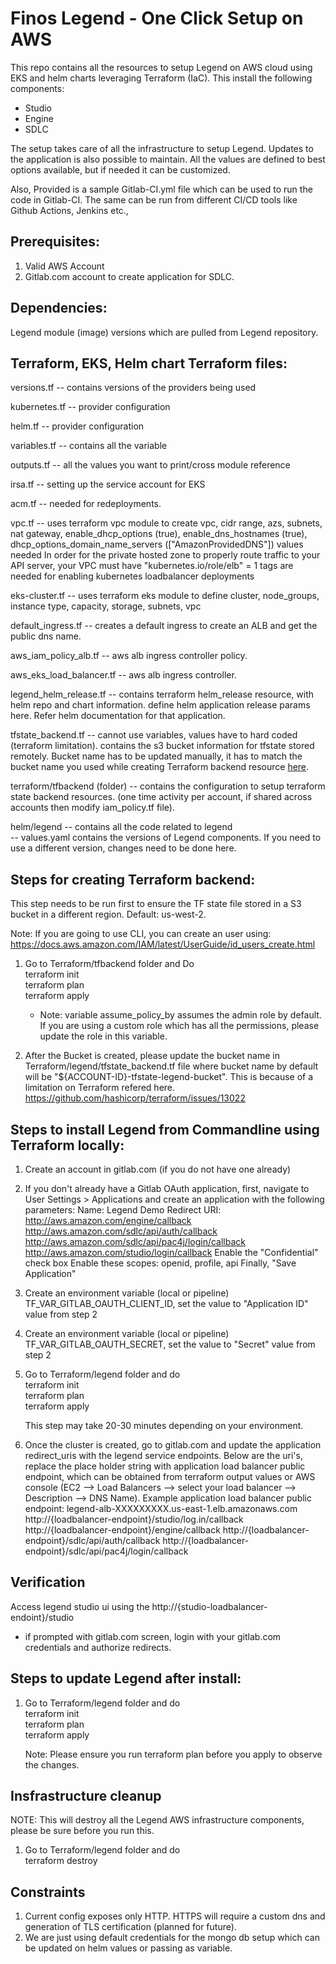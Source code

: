 # Finos Legend - One Click Setup on AWS

This repo contains all the resources to setup Legend on AWS cloud using EKS and helm charts leveraging Terraform (IaC). This install the following components:

* Studio
* Engine
* SDLC

The setup takes care of all the infrastructure to setup Legend. Updates to the application is also possible to maintain. All the values are defined to best options available, but if needed it can be customized.

Also, Provided is a sample Gitlab-CI.yml file which can be used to run the code in Gitlab-CI. The same can be run from different CI/CD tools like Github Actions, Jenkins etc.,

## Prerequisites:

1. Valid AWS Account
2. Gitlab.com account to create application for SDLC.

## Dependencies:
Legend module (image) versions which are pulled from Legend repository.

## Terraform, EKS, Helm chart Terraform files:

versions.tf     --  contains versions of the providers being used

kubernetes.tf   --  provider configuration

helm.tf         --  provider configuration

variables.tf    --  contains all the variable

outputs.tf      --  all the values you want to print/cross module reference

irsa.tf         --  setting up the service account for EKS

acm.tf          --  needed for redeployments.

vpc.tf          --  uses terraform vpc module to create vpc, cidr range, azs, subnets, nat gateway, 
                    enable_dhcp_options (true), enable_dns_hostnames (true), dhcp_options_domain_name_servers (["AmazonProvidedDNS"]) values needed
                    In order for the private hosted zone to properly route traffic to your API server, your VPC must have
                    "kubernetes.io/role/elb" = 1 tags are needed for enabling kubernetes loadbalancer deployments

eks-cluster.tf  --  uses terraform eks module to define cluster, node_groups, instance type, capacity, storage, subnets, vpc

default_ingress.tf  --  creates a default ingress to create an ALB and get the public dns name.

aws_iam_policy_alb.tf  --  aws alb ingress controller policy.

aws_eks_load_balancer.tf  --  aws alb ingress controller.

legend_helm_release.tf --  contains terraform helm_release resource, with helm repo and chart information. define helm application release params here. 
                    Refer helm documentation for that application.

tfstate_backend.tf -- cannot use variables, values have to hard coded (terraform limitation). contains the s3 bucket information for tfstate stored remotely. Bucket name has to be updated manually, it has to match the bucket name you used while creating Terraform backend resource [here](#steps-for-creating-terraform-backend).

terraform/tfbackend (folder) -- contains the configuration to setup terraform state backend resources. (one time activity per account, if shared across accounts then modify iam_policy.tf file).

helm/legend   --  contains all the code related to legend \
              --  values.yaml contains the versions of Legend components. If you need to use a different version, changes need to be done here.


## Steps for creating Terraform backend:

This step needs to be run first to ensure the TF state file stored in a S3 bucket in a different region. Default: us-west-2.

Note: If you are going to use CLI, you can create an user using: https://docs.aws.amazon.com/IAM/latest/UserGuide/id_users_create.html

1. Go to Terraform/tfbackend folder and Do\
   terraform init\
   terraform plan\
   terraform apply
   - Note: variable assume_policy_by assumes the admin role by default. If you are using a custom role which has all the permissions, please update the role in this variable.

2. After the Bucket is created, please update the bucket name in Terraform/legend/tfstate_backend.tf file where bucket name by default will be "${ACCOUNT-ID}-tfstate-legend-bucket". This is because of a limitation on  Terraform refered here. https://github.com/hashicorp/terraform/issues/13022

## Steps to install Legend from Commandline using Terraform locally:

1. Create an account in gitlab.com (if you do not have one already)
2. If you don't already have a Gitlab OAuth application, first, navigate to User Settings > Applications and create an application with the following parameters:
    Name: Legend Demo
    Redirect URI:
    http://aws.amazon.com/engine/callback
    http://aws.amazon.com/sdlc/api/auth/callback
    http://aws.amazon.com/sdlc/api/pac4j/login/callback
    http://aws.amazon.com/studio/login/callback
    Enable the "Confidential" check box
    Enable these scopes: openid, profile, api
    Finally, "Save Application"
3. Create an environment variable (local or pipeline) TF_VAR_GITLAB_OAUTH_CLIENT_ID, set the value to "Application ID" value from step 2
4. Create an environment variable (local or pipeline) TF_VAR_GITLAB_OAUTH_SECRET, set the value to "Secret" value from step 2
5. Go to Terraform/legend folder and do\
   terraform init\
   terraform plan\
   terraform apply

   This step may take 20-30 minutes depending on your environment.

6. Once the cluster is created, go to gitlab.com and update the application redirect_uris with the legend service endpoints. Below are the uri's, replace the place holder string with application load balancer public endpoint, which can be obtained from terraform output values or AWS console (EC2 --> Load Balancers --> select your load balancer --> Description --> DNS Name). Example application load balancer public endpoint: legend-alb-XXXXXXXXX.us-east-1.elb.amazonaws.com
http://{loadbalancer-endpoint}/studio/log.in/callback
http://{loadbalancer-endpoint}/engine/callback
http://{loadbalancer-endpoint}/sdlc/api/auth/callback
http://{loadbalancer-endpoint}/sdlc/api/pac4j/login/callback



## Verification

Access legend studio ui using the http://{studio-loadbalancer-endoint}/studio
 - if prompted with gitlab.com screen, login with your gitlab.com credentials and authorize redirects.

## Steps to update Legend after install:

1. Go to Terraform/legend folder and do\
    terraform init\
    terraform plan\
    terraform apply

   Note: Please ensure you run terraform plan before you apply to observe the changes.

## Insfrastructure cleanup
NOTE: This will destroy all the Legend AWS infrastructure components, please be sure before you run this.

1. Go to Terraform/legend folder and do\
    terraform destroy

## Constraints
1. Current config exposes only HTTP. HTTPS will require a custom dns and generation of TLS certification (planned for future).
2. We are just using default credentials for the mongo db setup which can be updated on helm values or passing as variable.